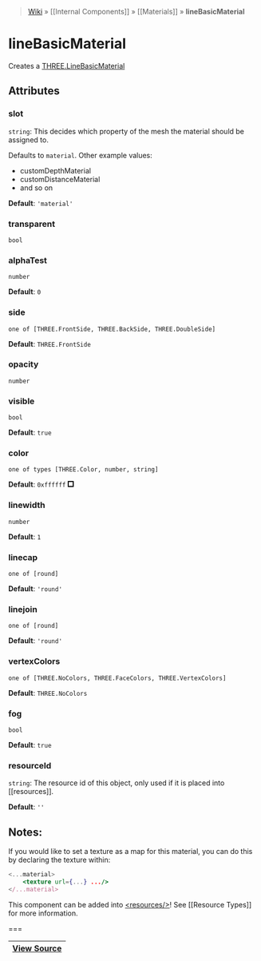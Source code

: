 > [Wiki](Home) » [[Internal Components]] » [[Materials]] » **lineBasicMaterial**

# lineBasicMaterial

Creates a [THREE.LineBasicMaterial](http://threejs.org/docs/#Reference/Materials/LineBasicMaterial)

## Attributes

### slot
``` string ```: This decides which property of the mesh the material should be assigned to.

Defaults to `material`. Other example values:
- customDepthMaterial
- customDistanceMaterial
- and so on

**Default**: `'material'`

### transparent
``` bool ```

### alphaTest
``` number ```

**Default**: `0`

### side
``` one of [THREE.FrontSide, THREE.BackSide, THREE.DoubleSide] ```

**Default**: `THREE.FrontSide`

### opacity
``` number ```

### visible
``` bool ```

**Default**: `true`

### color
``` one of types [THREE.Color, number, string] ```

**Default**: `0xffffff` ![0xffffff](data:image/png;base64,iVBORw0KGgoAAAANSUhEUgAAAAwAAAAMCAYAAABWdVznAAAAAklEQVR4AewaftIAAAAvSURBVJXBwQnAMAADsbPp/is7BPIunBRgCEX6eLbxJwlXkYpUpCIVqUhFCjCEIh1kwAUXig8DxQAAAABJRU5ErkJggg==)

### linewidth
``` number ```

**Default**: `1`

### linecap
``` one of [round] ```

**Default**: `'round'`

### linejoin
``` one of [round] ```

**Default**: `'round'`

### vertexColors
``` one of [THREE.NoColors, THREE.FaceColors, THREE.VertexColors] ```

**Default**: `THREE.NoColors`

### fog
``` bool ```

**Default**: `true`

### resourceId
``` string ```: The resource id of this object, only used if it is placed into [[resources]].

**Default**: `''`

## Notes:

If you would like to set a texture as a map for this material, 
you can do this by declaring the texture within:

```jsx
<...material>
    <texture url={...} .../>
</...material>
```

This component can be added into [&lt;resources/&gt;](resources)! See [[Resource Types]] for more information.

===

|**[View Source](../blob/master/src/lib/descriptors/Material/LineBasicMaterialDescriptor.js)**|
 ---|

